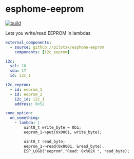 # esphome-eeprom

[![build](https://github.com/pilotak/esphome-eeprom/actions/workflows/build.yml/badge.svg)](https://github.com/pilotak/esphome-eeprom/actions/workflows/build.yml)

Lets you write/read EEPROM in lambdas

```yaml
external_components:
  - source: github://pilotak/esphome-eeprom
    components: [i2c_eeprom]

i2c:
  scl: 16
  sda: 17
  id: i2c_1

i2c_eeprom:
  - id: eeprom_1
  - id: eeprom_2
    i2c_id: i2c_1
    address: 0x52

some_option:
  on_something:
    - lambda: |-
        uint8_t write_byte = 0b1;
        eeprom_1->put(0x0001, write_byte);

        uint8_t read_byte;
        eeprom_1->read(0x0001, &read_byte);
        ESP_LOGD("eeprom","Read: 0x%02X ", read_byte);
```

